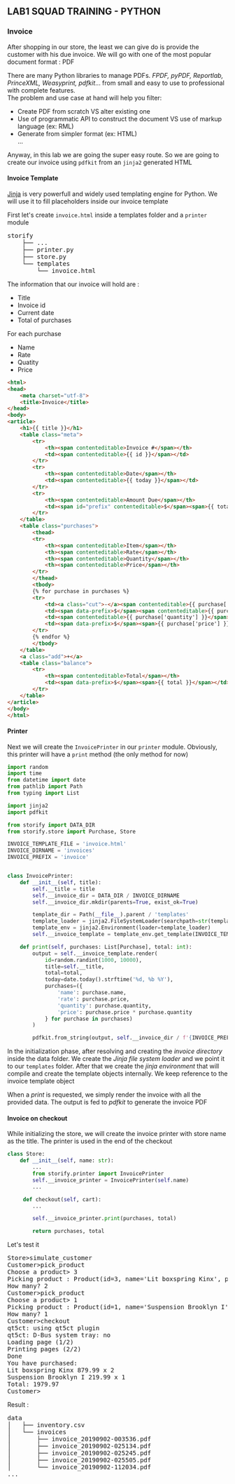 LAB1 SQUAD TRAINING - PYTHON
---

### Invoice
After shopping in our store, the least we can give do is provide the customer with his due invoice. We will go with one of the most popular document format : PDF  

There are many Python libraries to manage PDFs. _FPDF, pyPDF, Reportlab, PrinceXML, Weasyprint, pdfkit_... from small and easy to use to professional with complete features.  
The problem and use case at hand will help you filter:  
* Create PDF from scratch VS alter existing one
* Use of programmatic API to construct the document VS use of markup language (ex: RML) 
* Generate from simpler format (ex: HTML)  
...

Anyway, in this lab we are going the super easy route. So we are going to create our invoice using ``pdfkit`` from an ``jinja2`` generated HTML

#### Invoice Template

[Jinja](https://jinja.palletsprojects.com/en/2.10.x/) is very powerfull and widely used templating engine for Python. We will use it to fill placeholders inside our invoice template

First let's create ``invoice.html`` inside a templates folder and a ``printer`` module

<pre>
storify
    ├── ...
    ├── printer.py
    ├── store.py
    └── templates
        └── invoice.html
</pre>

The information that our invoice will hold are :
* Title
* Invoice id
* Current date
* Total of purchases

For each purchase 
* Name
* Rate
* Quatity
* Price

```html
<html>
<head>
    <meta charset="utf-8">
    <title>Invoice</title>
</head>
<body>
<article>
    <h1>{{ title }}</h1>
    <table class="meta">
        <tr>
            <th><span contenteditable>Invoice #</span></th>
            <td><span contenteditable>{{ id }}</span></td>
        </tr>
        <tr>
            <th><span contenteditable>Date</span></th>
            <td><span contenteditable>{{ today }}</span></td>
        </tr>
        <tr>
            <th><span contenteditable>Amount Due</span></th>
            <td><span id="prefix" contenteditable>$</span><span>{{ total }}</span></td>
        </tr>
    </table>
    <table class="purchases">
        <thead>
        <tr>
            <th><span contenteditable>Item</span></th>
            <th><span contenteditable>Rate</span></th>
            <th><span contenteditable>Quantity</span></th>
            <th><span contenteditable>Price</span></th>
        </tr>
        </thead>
        <tbody>
        {% for purchase in purchases %}
        <tr>
            <td><a class="cut">-</a><span contenteditable>{{ purchase['name'] }}</span></td>
            <td><span data-prefix>$</span><span contenteditable>{{ purchase['rate'] }}</span></td>
            <td><span contenteditable>{{ purchase['quantity'] }}</span></td>
            <td><span data-prefix>$</span><span>{{ purchase['price'] }}</span></td>
        </tr>
        {% endfor %}
        </tbody>
    </table>
    <a class="add">+</a>
    <table class="balance">
        <tr>
            <th><span contenteditable>Total</span></th>
            <td><span data-prefix>$</span><span>{{ total }}</span></td>
        </tr>
    </table>
</article>
</body>
</html>
```

#### Printer

Next we will create the ``InvoicePrinter`` in our ``printer`` module. Obviously, this printer will have a ``print`` method (the only method for now) 

```python
import random
import time
from datetime import date
from pathlib import Path
from typing import List

import jinja2
import pdfkit

from storify import DATA_DIR
from storify.store import Purchase, Store

INVOICE_TEMPLATE_FILE = 'invoice.html'
INVOICE_DIRNAME = 'invoices'
INVOICE_PREFIX = 'invoice'


class InvoicePrinter:
    def __init__(self, title):
        self.__title = title
        self.__invoice_dir = DATA_DIR / INVOICE_DIRNAME
        self.__invoice_dir.mkdir(parents=True, exist_ok=True)

        template_dir = Path(__file__).parent / 'templates'
        template_loader = jinja2.FileSystemLoader(searchpath=str(template_dir))
        template_env = jinja2.Environment(loader=template_loader)
        self.__invoice_template = template_env.get_template(INVOICE_TEMPLATE_FILE)

    def print(self, purchases: List[Purchase], total: int):
        output = self.__invoice_template.render(
            id=random.randint(1000, 10000),
            title=self.__title,
            total=total,
            today=date.today().strftime('%d, %b %Y'),
            purchases=({
                'name': purchase.name,
                'rate': purchase.price,
                'quantity': purchase.quantity,
                'price': purchase.price * purchase.quantity
            } for purchase in purchases)
        )

        pdfkit.from_string(output, self.__invoice_dir / f'{INVOICE_PREFIX}_{time.strftime("%Y%m%d-%H%M%S")}.pdf')
```

In the initialization phase, after resolving and creating the _invoice directory_ inside the data folder. We create the _Jinja file system loader_ and we point it to our ``templates`` folder. After that we create the _jinja environment_ that will compile and create the template objects internally. We keep reference to the invoice template object

When a _print_ is requested, we simply render the invoice with all the provided data. The output is fed to _pdfkit_ to generate the invoice PDF

#### Invoice on checkout
While initializing the store, we will create the invoice printer with store name as the title. The printer is used in the end of the checkout

```python
class Store:
    def __init__(self, name: str):
        ...
        from storify.printer import InvoicePrinter
        self.__invoice_printer = InvoicePrinter(self.name)
        ...

     def checkout(self, cart):
        ...

        self.__invoice_printer.print(purchases, total)

        return purchases, total
```

Let's test it 

<pre>
Store>simulate_customer
Customer>pick_product
Choose a product> 3
Picking product : Product(id=3, name='Lit boxspring Kinx', price=879.99, quantity=19)
How many? 2
Customer>pick_product
Choose a product> 1
Picking product : Product(id=1, name='Suspension Brooklyn I', price=219.99, quantity=14)
How many? 1
Customer>checkout
qt5ct: using qt5ct plugin
qt5ct: D-Bus system tray: no
Loading page (1/2)
Printing pages (2/2)
Done
You have purchased:
Lit boxspring Kinx 879.99 x 2
Suspension Brooklyn I 219.99 x 1
Total: 1979.97
Customer>
</pre>

Result :

<pre>
data
│   ├── inventory.csv
│   └── invoices
│       ├── invoice_20190902-003536.pdf
│       ├── invoice_20190902-025134.pdf
│       ├── invoice_20190902-025245.pdf
│       ├── invoice_20190902-025505.pdf
│       └── invoice_20190902-112034.pdf
...
</pre>